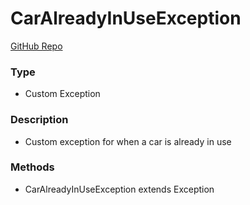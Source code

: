 # CarAlreadyInUseException  
[GitHub Repo](https://github.com/derek-sweetman/springbootapp/blob/master/src/main/java/com/myapp/exception/CarAlreadyInUseException.java)  
### Type  
- Custom Exception  
### Description  
- Custom exception for when a car is already in use  
### Methods  
- CarAlreadyInUseException extends Exception  

